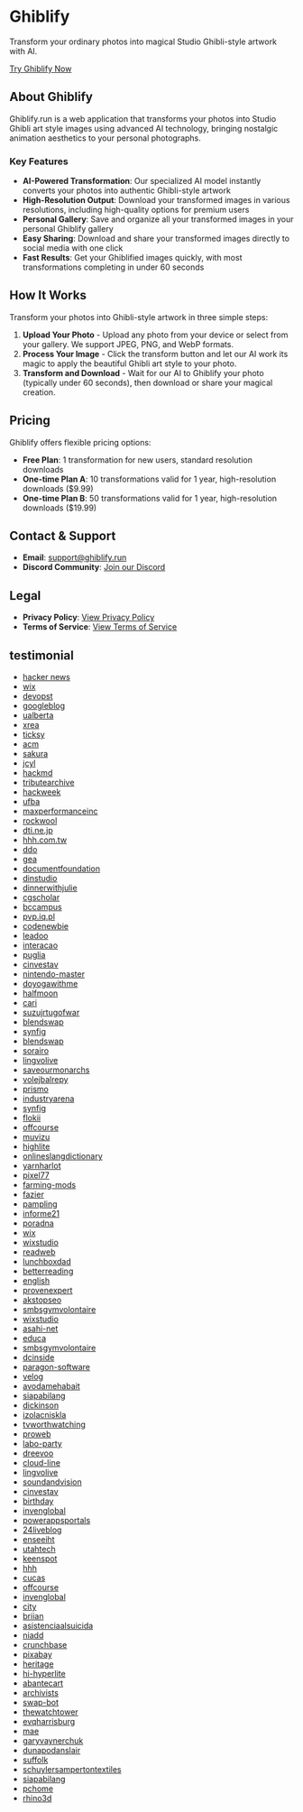 # Ghiblify

Transform your ordinary photos into magical Studio Ghibli-style artwork with AI.

[Try Ghiblify Now](https://ghiblify.run)

## About Ghiblify

Ghiblify.run is a web application that transforms your photos into Studio Ghibli art style images using advanced AI technology, bringing nostalgic animation aesthetics to your personal photographs.

### Key Features

- **AI-Powered Transformation**: Our specialized AI model instantly converts your photos into authentic Ghibli-style artwork
- **High-Resolution Output**: Download your transformed images in various resolutions, including high-quality options for premium users
- **Personal Gallery**: Save and organize all your transformed images in your personal Ghiblify gallery
- **Easy Sharing**: Download and share your transformed images directly to social media with one click
- **Fast Results**: Get your Ghiblified images quickly, with most transformations completing in under 60 seconds

## How It Works

Transform your photos into Ghibli-style artwork in three simple steps:

1. **Upload Your Photo** - Upload any photo from your device or select from your gallery. We support JPEG, PNG, and WebP formats.
2. **Process Your Image** - Click the transform button and let our AI work its magic to apply the beautiful Ghibli art style to your photo.
3. **Transform and Download** - Wait for our AI to Ghiblify your photo (typically under 60 seconds), then download or share your magical creation.

## Pricing

Ghiblify offers flexible pricing options:

- **Free Plan**: 1 transformation for new users, standard resolution downloads
- **One-time Plan A**: 10 transformations valid for 1 year, high-resolution downloads ($9.99)
- **One-time Plan B**: 50 transformations valid for 1 year, high-resolution downloads ($19.99)


## Contact & Support

- **Email**: support@ghiblify.run
- **Discord Community**: [Join our Discord](https://discord.gg/qKtjAGPt)

## Legal

- **Privacy Policy**: [View Privacy Policy](https://ghiblify.run/privacy-policy)
- **Terms of Service**: [View Terms of Service](https://ghiblify.run/terms-of-service)


## testimonial
- [hacker news](https://news.ycombinator.com/item?id=43541776)
- [wix](https://nl.wix.com/blog/post/15-toffe-wix-website-voorbeelden-die-je-inspireren)
- [devopst](https://devpost.com/software/ghiblify-run)
- [googleblog](https://developers-id.googleblog.com/2023/03/vidio-perkuat-kesuksesannya-di.html?sc=1743470019840#c4571883713845287971)
- [ualberta](https://icon4.biology.ualberta.ca/scientific-organizing-committee/#comment-664199)
- [xrea](http://eivissa.s3.xrea.com/ClubSantAntoni/)
- [ticksy](https://veented.ticksy.com/ticket/3606708)
- [acm](https://interactions.acm.org/blog/view/embodied-games-from-nyu-itp/comment_added#comments)
- [sakura](http://www15420ui.sakura.ne.jp/snapblog/diary/class/20081129_02.htm#wb)
- [jcyl](https://www.educa.jcyl.es/blogs/en/leyendo/fase-provincial-burgos-i-certamen-lectura-publico)
- [hackmd](https://hackmd.io/pvbO02D9ROWtJu1ODHq10Q?utm_source=comment-card&utm_medium=icon)
- [tributearchive](https://www.tributearchive.com/resources/2bc817b7-9db2-44d1-a919-0115b60711b3/finding-the-right-grief-counselor)
- [hackweek](https://hackweek.opensuse.org/projects/early-stage-kdump-support)
- [ufba](https://noosfero.ufba.br/freeaccounts/blog/apk-download#!)
- [maxperformanceinc](https://forums.maxperformanceinc.com/forums/album.php?albumid=1937&pictureid=14282)
- [rockwool](https://as-cn-video.rockwool.com/7-strengths-testing-thermal)
- [dti.ne.jp](https://webkit.dti.ne.jp/bbs1/mekahouse/mekag/)
- [hhh.com.tw](https://hhh.com.tw/forum/detail?id=1545&page=5#29)
- [ddo](http://hktagb.ddo.jp/diarypro-vb/diary.cgi?no=5)
- [gea](https://webinar.gea.com/gea09ammoniadavidchristine3mp4)
- [documentfoundation](https://bugs.documentfoundation.org/show_bug.cgi?id=69280)
- [dinstudio](http://www.i21kf.dinstudio.se/blog_22_12.html)
- [dinnerwithjulie](https://www.dinnerwithjulie.com/2021/11/03/plant-based-deep-n-delicious-chocolate-cake/#comment-1053635)
- [cgscholar](https://cgscholar.com/community/profiles/user-46780/updates/53640?no_of_page=1)
- [bccampus](https://scope.bccampus.ca/mod/forum/discuss.php?d=27908#p109844)
- [pvp.iq.pl](http://www.pvp.iq.pl/thread-5012-post-27460.html#pid27460)
- [codenewbie](https://community.codenewbie.org/zorian/5-best-email-apis-for-developers-an-overview-5g43/comments)
- [leadoo](https://webinar.leadoo.com/kan-du-grunderna-i-1)
- [interacao](https://www.interacao.espm.br/post/desentoca-2020)
- [puglia](https://edottosgd.sanita.puglia.it/knowledgetree/action.php?kt_path_info=ktcore.actions.document.discussion&fDocumentId=16186&fThreadId=240&action=viewThread)
- [cinvestav](https://difusion.cinvestav.mx/La-Academia/Galer%C3%ADa/emodule/6215/eitem/515)
- [nintendo-master](https://www.nintendo-master.com/jeux/switch/emio/preview#google_vignette)
- [doyogawithme](https://www.doyogawithme.com/blog/how-wheel-pose#comment-157324)
- [halfmoon](https://is.halfmoon.jp/thankyou/uni_patio/uni_patio.cgi?mode=view&no=4595)
- [cari](https://b.cari.com.my/home.php?mod=space&uid=2223192&do=album&picid=150517#google_vignette)
- [suzujrtugofwar](https://suzujrtugofwar.blog.bai.ne.jp/?eid=109124)
- [blendswap](https://blendswap.com/blend/21290)
- [synfig](https://www.synfig.org/issues/thebuggenie/synfig/issues/7180)
- [blendswap](https://blendswap.com/blend/31259)
- [sorairo](https://sorairo.bbs.wox.cc/#form)
- [lingvolive](https://www.lingvolive.com/ru-ru/community/posts/1501343)
- [saveourmonarchs](https://www.saveourmonarchs.org/blog/whats-in-the-name-of-a-monarch-butterfly)
- [volejbalrepy](https://volejbalrepy.proweb.cz/rozpisy/kde-najdu-spolehlivy-obchod-s-jednorazovymi-elektronickymi-cigaretami-6058/prispevek-vytvoren#pwcmfef-post-56217)
- [prismo](https://prismo.fedibird.com/posts/875ab57d-970a-4f71-a766-87d9d1c2df41)
- [industryarena](https://en.industryarena.com/forum/showthread.php?t=457780&p=2611907#post2611907)
- [synfig](https://www.synfig.org/issues/thebuggenie/synfig/issues/7180)
- [flokii](http://www.flokii.com/questions/view/4042/boost-your-telegram-account-what-are-your-best-strategies)
- [offcourse](https://offcourse.co/users/activity/14228/)
- [muvizu](https://videos.muvizu.com/Profile/Public/latest.aspx?username=kimberley228k)
- [highlite](https://forum.highlite.com/showthread.php?tid=1831&page=2)
- [onlineslangdictionary](http://onlineslangdictionary.com/term/add/raspberry-pi)
- [yarnharlot](https://www.yarnharlot.ca/2024/11/the-state-of-things-34-days/#comment-1706203)
- [pixel77](https://pixel77.com/how-to-use-photography-in-graphic-design/?unapproved=218276&moderation-hash=d0311798366b4c4ac63073a3f4e53884#comment-218276)
- [farming-mods](https://farming-mods.com/news/vydelennye_servera_i_prilozhenija/2018-07-14-33)
- [fazier](https://fazier.com/launches/ghiblify)
- [pampling](https://www.pampling.com/comunidad/usuarios/67962-paulagarlo)
- [informe21](https://www.informe21.com/post/gustavo-dudamel-brill%C3%B3-en-la-reapertura-de-la-catedral-de-notre-dame)
- [poradna](https://pc.poradna.net/flashes/3004116-linux-ve-windows-umi-gui-aplikace#r3290377)
- [wix](https://nl.wix.com/blog/post/15-toffe-wix-website-voorbeelden-die-je-inspireren)
- [wixstudio](https://fnfansite.wixstudio.com/fridaynightfansite/forum/skin-mods/_hiii-1)
- [readweb](https://readweb.ai/en/page/7c1cfd39f609b35d0f911ba2594dee6f)
- [lunchboxdad](https://www.lunchboxdad.com/2021/03/how-to-make-easter-bunny-lunch-for-your.html?sc=1743475440686#c4432770692824356720)
- [betterreading](https://www.betterreading.com.au/news/qa-michael-connelly-author-of-the-waiting/#comment-468246)
- [english](https://www.english.cam.ac.uk/spenseronline/review/item/46.2.10/#comment-10325)
- [provenexpert](https://www.provenexpert.com/en-us/yxchen1994/)
- [akstopseo](https://akstopseo.wixsite.com/mysite/post/here-the-best-office-furniture-manufacturers-2021)
- [smbsgymvolontaire](https://smbsgymvolontaire.sportsregions.fr/actualites-du-club/documents-de-la-rentree-20242025-1134501)
- [wixstudio](https://academicexpert.wixstudio.com/mysite/post/making-complicated-essays-easy-with-primary-research-methods)
- [asahi-net](http://m056104.ppp.asahi-net.or.jp/cgi/patio_rakutaku/patio.cgi)
- [educa](https://www.educa.jcyl.es/blogs/es/ivcentenariocervantes/cervantes-anfitrion-shakespeare-valladolid)
- [smbsgymvolontaire](https://smbsgymvolontaire.sportsregions.fr/actualites-du-club/documents-de-la-rentree-20242025-1134501)
- [dcinside](https://gall.dcinside.com/board/view/?id=igjdivision&no=7753)
- [paragon-software](https://developers.paragon-software.com/community/profile/httpsdestiny-matrix-cc/)
- [velog](https://velog.io/@blackbean99/%EA%B0%9C%EB%B0%9C%EC%9E%90%EA%B0%80-%EC%9E%90%EA%B2%A9%EC%A6%9D%EC%9D%84-%EC%99%9C-%EB%94%B0)
- [avodamehabait](https://www.avodamehabait.net/post/amazing-free-photos-images-for-download)
- [siapabilang](https://siapabilang.com/hashtag/IcipIcipBuku/)
- [dickinson](https://blogs.dickinson.edu/outing-club/2014/09/09/intro-to-camping-912/#comment-497250)
- [izolacniskla](http://www.izolacniskla.cz/forum-detail.php?dt_id=29328)
- [tvworthwatching](http://www.tvworthwatching.com/BlogPostDetails.aspx?postId=5807)
- [proweb](https://volejbalrepy.proweb.cz/rozpisy/kde-najdu-spolehlivy-obchod-s-jednorazovymi-elektronickymi-cigaretami-6058/prispevek-vytvoren#pwcmfef-post-56220)
- [labo-party](https://www.labo-party.jp/hiroba/top.php?PAGE=ogawaparty&MENU=BBS#TOP)
- [dreevoo](https://dreevoo.com/forum_post.php?idt=1025&r=2024461906&#new)
- [cloud-line](https://ignites.cloud-line.com/blog/2014/11/17861/)
- [lingvolive](https://www.lingvolive.com/en-us/community/posts/230857)
- [soundandvision](https://www.soundandvision.com/content/wrap-audio-expo-north-america-2023#comment-560231)
- [cinvestav](https://difusion.cinvestav.mx/La-Academia/Eventos-academia/emodule/7075/eitem/4888)
- [birthday](https://birthday.2-d.jp/bbs/read.cgi)
- [invenglobal](https://www.invenglobal.com/forum/lostark/141-guides-tips/9374-class-guides-collection-pve-leveling)
- [powerappsportals](https://odoe.powerappsportals.us/en-US/forums/crep/7870886d-2469-ee11-a81c-001dd806202e?msCorrelationId=42fb764f-1ebb-485e-b659-93bbe7ff805d&instanceId=08384e570966e538bf75c6d5acb5b6e22087e7835d320671366dde7bf90807f5&tenantId=aa3f6932-fa7c-47b4-a0ce-a598cad161cf&portalId=6dd10c6b-c0ea-4952-bb98-d27755601545&orgId=1f82ae49-c85f-4f22-a649-130f24932932&environmentId=b914023e-9014-4249-90cc-5f93e67947b8&portalApp=site-6dd10c6b-c0ea-4952-bb98-d27755601545-GCv&portalType=CustomerPortal&portalProductionOrTrialType=Production&licenseType=Dynamics365&portalVersion=9.7.2.7&islandId=&portalDomain=https%3A%2F%2Fodoe.powerappsportals.us&page=2)
- [24liveblog](https://www.24liveblog.com/live/UGn1x)
- [enseeiht](https://cavale.enseeiht.fr/redmine/issues/1638)
- [utahtech](https://donate.utahtech.edu/page.aspx?pid=305&dgs980=3&rid980=620&tid980=87)
- [keenspot](http://godchild.keenspot.com/comic/chapter-3-page-05/#comment-1095871)
- [hhh](https://hhh.com.tw/forum/detail?id=1545&page=5#30)
- [cucas](https://tribe.cucas.cn/question/16109?page=2)
- [offcourse](https://offcourse.co/users/activity/718916/)
- [invenglobal](https://www.invenglobal.com/forum/lostark/141-guides-tips/9374-class-guides-collection-pve-leveling)
- [city](https://www.city.fi/blogit/pinthefuckups/kalpeanaama+torilla+ja+muita+kertomuksia/124511)
- [briian](https://123.briian.com/forum.php?mod=viewthread&tid=11987)
- [asistenciaalsuicida](https://www.asistenciaalsuicida.org.ar/post/2-de-mayo-d%C3%ADa-internacional-contra-el-bullying-o-el-acoso-escolar)
- [niadd](https://es.niadd.com/statuses/1059984.html)
- [crunchbase](https://www.crunchbase.com/organization/ghiblify)
- [pixabay](https://pixabay.com/users/49625058/)
- [heritage](https://myheritage.heritage.edu/ICS/Academics/RDG/RDG__502/1920_SU-RDG__502-10/Blog_1.jnz?portlet=Blog_1&screen=Main&screenType=change)
- [hi-hyperlite](https://community.hi-hyperlite.com/showthread.php?tid=74&pid=4102#pid4102)
- [abantecart](https://forum.abantecart.com/index.php?topic=8552.0)
- [archivists](https://www2.archivists.org/statements/saa-council-statement-on-black-lives-and-archives#comment-7088)
- [swap-bot](https://www.swap-bot.com/swap/show/130849#comment-937003)
- [thewatchtower](https://www.thewatchtower.com/blogs_on/ai-in-finance)
- [evqharrisburg](https://evqharrisburg.com/why-is-my-well-water-brown-all-of-a-sudden/#comment-7895)
- [mae](https://www.mae.gov.bi/en/burundi-and-the-united-nations-system-sign-a-development-cooperation-framework-plan/#comment-1172788)
- [garyvaynerchuk](https://garyvaynerchuk.com/communication-between-co-founders-understanding-my-business-competition-askgaryvee-episode-187/#comment-749243)
- [dunapodanslair](https://dunapodanslair.blogs.fr/index.html)
- [suffolk](https://sites.suffolk.edu/pierpaolo19/2012/10/07/hydrofracking/#comment-173935)
- [schuylersampertontextiles](https://www.schuylersampertontextiles.com/press/traditional-home-march-april-2018/#main/#comment-407335)
- [siapabilang](https://siapabilang.com/hashtag/IcipIcipBuku/)
- [pchome](https://mypaper.pchome.com.tw/faranak/post/1380940717)
- [rhino3d](https://blog.cz.rhino3d.com/2014/11/jenom-pripominame-jednouzivatelska.html)















